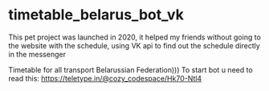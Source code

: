# timetable_belarus_bot_vk

This pet project was launched in 2020, it helped my friends without going to the website with the schedule, using VK api to find out the schedule directly in the messenger

Timetable for all transport Belarussian Federation)))
To start bot u need to read this:
https://teletype.in/@cozy_codespace/Hk70-Ntl4
